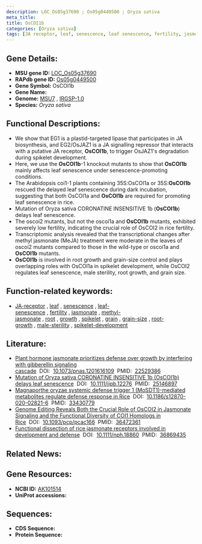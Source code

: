 ```yaml
---
description: LOC_Os05g37690 ; Os05g0449500 ; Oryza sativa
meta_title:
title: OsCOI1b
categories: [Oryza sativa]
tags: [JA receptor, leaf, senescence, leaf senescence, fertility, jasmonate, methyl jasmonate, root, growth, spikelet, grain, grain size, root growth, male sterility, spikelet development]
---
```


## Gene Details:
- **MSU gene ID:** [LOC_Os05g37690](http://rice.uga.edu/cgi-bin/ORF_infopage.cgi?orf=LOC_Os05g37690)  
- **RAPdb gene ID:** [Os05g0449500](https://rapdb.dna.affrc.go.jp/locus/?name=Os05g0449500)  
- **Gene Symbol:** OsCOI1b
- **Gene Name:**
- **Genome:**  [MSU7](http://rice.uga.edu/)&nbsp;,&nbsp;[IRGSP-1.0](https://rapdb.dna.affrc.go.jp/download/irgsp1.html)
- **Species:** *Oryza sativa*

## Functional Descriptions:
   - We show that EG1 is a plastid-targeted lipase that participates in JA biosynthesis, and EG2/OsJAZ1 is a JA signalling repressor that interacts with a putative JA receptor, **OsCOI1b**, to trigger OsJAZ1's degradation during spikelet development.
   - Here, we use the **OsCOI1b**-1 knockout mutants to show that **OsCOI1b** mainly affects leaf senescence under senescence-promoting conditions.
   - The Arabidopsis coi1-1 plants containing 35S:OsCOI1a or 35S:**OsCOI1b** rescued the delayed leaf senescence during dark incubation, suggesting that both OsCOI1a and **OsCOI1b** are required for promoting leaf senescence in rice.
   - Mutation of Oryza sativa CORONATINE INSENSITIVE 1b (**OsCOI1b**) delays leaf senescence.
   - The oscoi2 mutants, but not the oscoi1a and **OsCOI1b** mutants, exhibited severely low fertility, indicating the crucial role of OsCOI2 in rice fertility.
   - Transcriptomic analysis revealed that the transcriptional changes after methyl jasmonate (MeJA) treatment were moderate in the leaves of oscoi2 mutants compared to those in the wild-type or oscoi1a and **OsCOI1b** mutants.
   - **OsCOI1b** is involved in root growth and grain-size control and plays overlapping roles with OsCOI1a in spikelet development, while OsCOI2 regulates leaf senescence, male sterility, root growth, and grain size.

## Function-related keywords:
   - [JA-receptor](/tags/JA-receptor/)&nbsp;,&nbsp;[leaf](/tags/leaf/)&nbsp;,&nbsp;[senescence](/tags/senescence/)&nbsp;,&nbsp;[leaf-senescence](/tags/leaf-senescence/)&nbsp;,&nbsp;[fertility](/tags/fertility/)&nbsp;,&nbsp;[jasmonate](/tags/jasmonate/)&nbsp;,&nbsp;[methyl-jasmonate](/tags/methyl-jasmonate/)&nbsp;,&nbsp;[root](/tags/root/)&nbsp;,&nbsp;[growth](/tags/growth/)&nbsp;,&nbsp;[spikelet](/tags/spikelet/)&nbsp;,&nbsp;[grain](/tags/grain/)&nbsp;,&nbsp;[grain-size](/tags/grain-size/)&nbsp;,&nbsp;[root-growth](/tags/root-growth/)&nbsp;,&nbsp;[male-sterility](/tags/male-sterility/)&nbsp;,&nbsp;[spikelet-development](/tags/spikelet-development/)

## Literature:
   - [Plant hormone jasmonate prioritizes defense over growth by interfering with gibberellin signaling cascade](https://www.doi.org/10.1073/pnas.1201616109)&nbsp;&nbsp;DOI:&nbsp;&nbsp;[10.1073/pnas.1201616109](https://www.doi.org/10.1073/pnas.1201616109)&nbsp;&nbsp;PMID:&nbsp;&nbsp;[22529386](https://pubmed.ncbi.nlm.nih.gov/22529386/)
   - [Mutation of Oryza sativa CORONATINE INSENSITIVE 1b (OsCOI1b) delays leaf senescence](https://www.doi.org/10.1111/jipb.12276)&nbsp;&nbsp;DOI:&nbsp;&nbsp;[10.1111/jipb.12276](https://www.doi.org/10.1111/jipb.12276)&nbsp;&nbsp;PMID:&nbsp;&nbsp;[25146897](https://pubmed.ncbi.nlm.nih.gov/25146897/)
   - [Magnaporthe oryzae systemic defense trigger 1 (MoSDT1)-mediated metabolites regulate defense response in Rice](https://www.doi.org/10.1186/s12870-020-02821-6)&nbsp;&nbsp;DOI:&nbsp;&nbsp;[10.1186/s12870-020-02821-6](https://www.doi.org/10.1186/s12870-020-02821-6)&nbsp;&nbsp;PMID:&nbsp;&nbsp;[33430779](https://pubmed.ncbi.nlm.nih.gov/33430779/)
   - [Genome Editing Reveals Both the Crucial Role of OsCOI2 in Jasmonate Signaling and the Functional Diversity of COI1 Homologs in Rice](https://www.doi.org/10.1093/pcp/pcac166)&nbsp;&nbsp;DOI:&nbsp;&nbsp;[10.1093/pcp/pcac166](https://www.doi.org/10.1093/pcp/pcac166)&nbsp;&nbsp;PMID:&nbsp;&nbsp;[36472361](https://pubmed.ncbi.nlm.nih.gov/36472361/)
   - [Functional dissection of rice jasmonate receptors involved in development and defense](https://www.doi.org/10.1111/nph.18860)&nbsp;&nbsp;DOI:&nbsp;&nbsp;[10.1111/nph.18860](https://www.doi.org/10.1111/nph.18860)&nbsp;&nbsp;PMID:&nbsp;&nbsp;[36869435](https://pubmed.ncbi.nlm.nih.gov/36869435/)

## Related News:

## Gene Resources:
- **NCBI ID:**  [AK101514](http://www.ncbi.nlm.nih.gov/nuccore/AK101514)
- **UniProt accessions:** [](https://www.uniprot.org/uniprotkb//entry)

## Sequences:
- **CDS Sequence:**
- **Protein Sequence:**
